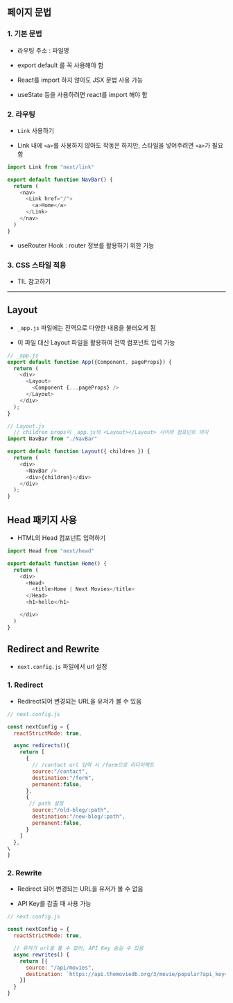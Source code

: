 ## 페이지 문법

### 1. 기본 문법
- 라우팅 주소 : 파일명

- export default 를 꼭 사용해야 함

- React를 import 하지 않아도 JSX 문법 사용 가능

- useState 등을 사용하려면 react를 import 해야 함

### 2. 라우팅
- ```Link``` 사용하기

- Link 내에 ```<a>```를 사용하지 않아도 작동은 하지만, 스타일을 넣어주려면 ```<a>```가 필요함

```js
import Link from "next/link"

export default function NavBar() {
  return (
    <nav>
      <Link href="/">
        <a>Home</a>
      </Link>
    </nav>
  )
}
```

- useRouter Hook : router 정보를 활용하기 위한 기능

### 3. CSS 스타일 적용
- TIL 참고하기

***

## Layout
- ```_app.js``` 파일에는 전역으로 다양한 내용을 불러오게 됨

- 이 파일 대신 Layout 파일을 활용하여 전역 컴포넌트 입력 가능

```js
// _app.js
export default function App({Component, pageProps}) {
  return (
    <div>
      <Layout>
        <Component {...pageProps} />
      </Layout>
    </div>
  );
}

// Layout.js
  // children props이 _app.js의 <Layout></Layout> 사이의 컴포넌트 의미
import NavBar from "./NavBar"

export default function Layout({ children }) {
  return (
    <div>
      <NavBar />
      <div>{children}</div>
    </div>
  );
}
```

## Head 패키지 사용
- HTML의 Head 컴포넌트 입력하기

```js
import Head from "next/head"

export default function Home() {
  return (
    <div>
      <Head>
        <title>Home | Next Movies</title>
      </Head>
      <h1>hello</h1>

    </div>
  )
}
```

## Redirect and Rewrite
- ```next.config.js``` 파일에서 url 설정

### 1. Redirect
- Redirect되어 변경되는 URL을 유저가 볼 수 있음
```js
// next.config.js 

const nextConfig = {
  reactStrictMode: true,

  async redirects(){
    return [
      {
        // /contact url 입력 시 /form으로 리다이렉트
        source:"/contact",
        destination:"/form",
        permanent:false,
      },
      {
       // path 설정
        source:"/old-blog/:path",
        destination:"/new-blog/:path",
        permanent:false,
      }
    ]
  },
\
}
```

### 2. Rewrite
- Redirect 되어 변경되는 URL을 유저가 볼 수 없음

- API Key를 감출 때 사용 가능

```js
// next.config.js 

const nextConfig = {
  reactStrictMode: true,

  // 유저가 url을 볼 수 없어, API Key 숨길 수 있음
  async rewrites() {
    return [{
      source: "/api/movies",
      destination: `https://api.themoviedb.org/3/movie/popular?api_key=${API_KEY}`
    }]
  }
}
```
